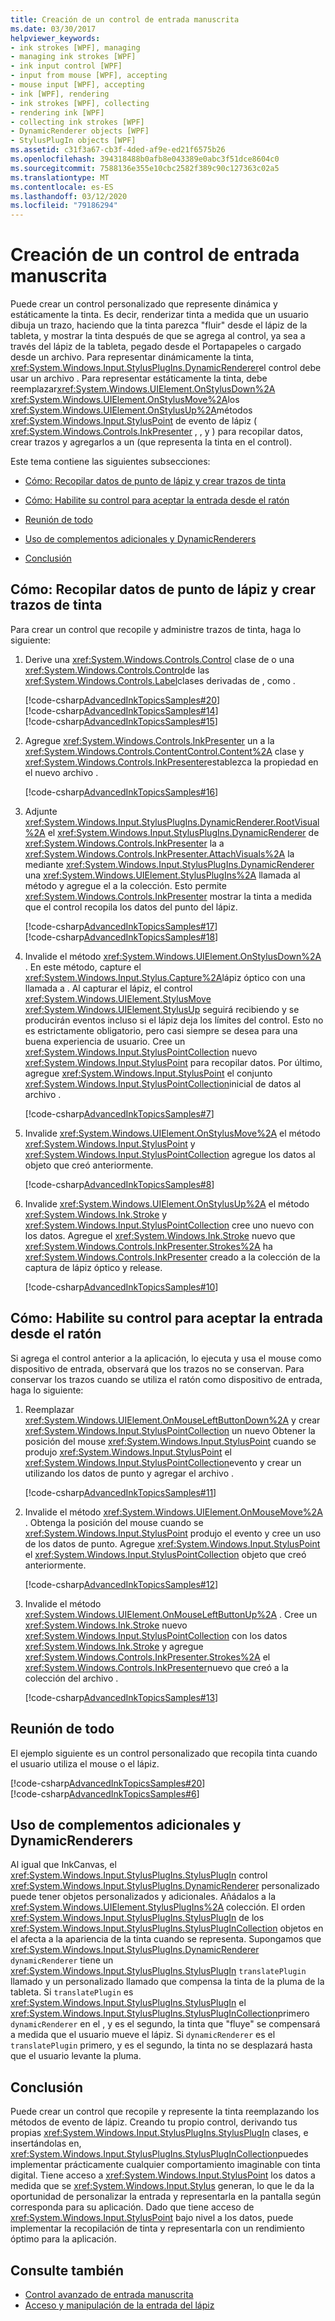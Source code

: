 ```yaml
---
title: Creación de un control de entrada manuscrita
ms.date: 03/30/2017
helpviewer_keywords:
- ink strokes [WPF], managing
- managing ink strokes [WPF]
- ink input control [WPF]
- input from mouse [WPF], accepting
- mouse input [WPF], accepting
- ink [WPF], rendering
- ink strokes [WPF], collecting
- rendering ink [WPF]
- collecting ink strokes [WPF]
- DynamicRenderer objects [WPF]
- StylusPlugIn objects [WPF]
ms.assetid: c31f3a67-cb3f-4ded-af9e-ed21f6575b26
ms.openlocfilehash: 394318488b0afb8e043389e0abc3f51dce8604c0
ms.sourcegitcommit: 7588136e355e10cbc2582f389c90c127363c02a5
ms.translationtype: MT
ms.contentlocale: es-ES
ms.lasthandoff: 03/12/2020
ms.locfileid: "79186294"
---
```

# <a name="creating-an-ink-input-control"></a>Creación de un control de entrada manuscrita
Puede crear un control personalizado que represente dinámica y estáticamente la tinta. Es decir, renderizar tinta a medida que un usuario dibuja un trazo, haciendo que la tinta parezca "fluir" desde el lápiz de la tableta, y mostrar la tinta después de que se agrega al control, ya sea a través del lápiz de la tableta, pegado desde el Portapapeles o cargado desde un archivo. Para representar dinámicamente la tinta, <xref:System.Windows.Input.StylusPlugIns.DynamicRenderer>el control debe usar un archivo . Para representar estáticamente la tinta, debe reemplazar<xref:System.Windows.UIElement.OnStylusDown%2A> <xref:System.Windows.UIElement.OnStylusMove%2A>los <xref:System.Windows.UIElement.OnStylusUp%2A>métodos <xref:System.Windows.Input.StylusPoint> de evento de lápiz ( <xref:System.Windows.Controls.InkPresenter> , , y ) para recopilar datos, crear trazos y agregarlos a un (que representa la tinta en el control).  
  
 Este tema contiene las siguientes subsecciones:  
  
- [Cómo: Recopilar datos de punto de lápiz y crear trazos de tinta](#CollectingStylusPointDataAndCreatingInkStrokes)  
  
- [Cómo: Habilite su control para aceptar la entrada desde el ratón](#EnablingYourControlToAcceptInputTromTheMouse)  
  
- [Reunión de todo](#PuttingItTogether)  
  
- [Uso de complementos adicionales y DynamicRenderers](#UsingAdditionalPluginsAndDynamicRenderers)  
  
- [Conclusión](#AdvancedInkHandling_Conclusion)  
  
<a name="CollectingStylusPointDataAndCreatingInkStrokes"></a>
## <a name="how-to-collect-stylus-point-data-and-create-ink-strokes"></a>Cómo: Recopilar datos de punto de lápiz y crear trazos de tinta  
 Para crear un control que recopile y administre trazos de tinta, haga lo siguiente:  
  
1. Derive una <xref:System.Windows.Controls.Control> clase de o una <xref:System.Windows.Controls.Control>de las <xref:System.Windows.Controls.Label>clases derivadas de , como .  
  
     [!code-csharp[AdvancedInkTopicsSamples#20](~/samples/snippets/csharp/VS_Snippets_Wpf/AdvancedInkTopicsSamples/CSharp/StylusControl.cs#20)]  
    [!code-csharp[AdvancedInkTopicsSamples#14](~/samples/snippets/csharp/VS_Snippets_Wpf/AdvancedInkTopicsSamples/CSharp/StylusControlSnippets.cs#14)]  
    [!code-csharp[AdvancedInkTopicsSamples#15](~/samples/snippets/csharp/VS_Snippets_Wpf/AdvancedInkTopicsSamples/CSharp/StylusControlSnippets.cs#15)]  
  
2. Agregue <xref:System.Windows.Controls.InkPresenter> un a la <xref:System.Windows.Controls.ContentControl.Content%2A> clase y <xref:System.Windows.Controls.InkPresenter>establezca la propiedad en el nuevo archivo .  
  
     [!code-csharp[AdvancedInkTopicsSamples#16](~/samples/snippets/csharp/VS_Snippets_Wpf/AdvancedInkTopicsSamples/CSharp/StylusControlSnippets.cs#16)]  
  
3. Adjunte <xref:System.Windows.Input.StylusPlugIns.DynamicRenderer.RootVisual%2A> el <xref:System.Windows.Input.StylusPlugIns.DynamicRenderer> de <xref:System.Windows.Controls.InkPresenter> la a <xref:System.Windows.Controls.InkPresenter.AttachVisuals%2A> la mediante <xref:System.Windows.Input.StylusPlugIns.DynamicRenderer> una <xref:System.Windows.UIElement.StylusPlugIns%2A> llamada al método y agregue el a la colección. Esto permite <xref:System.Windows.Controls.InkPresenter> mostrar la tinta a medida que el control recopila los datos del punto del lápiz.  
  
     [!code-csharp[AdvancedInkTopicsSamples#17](~/samples/snippets/csharp/VS_Snippets_Wpf/AdvancedInkTopicsSamples/CSharp/StylusControlSnippets.cs#17)]  
    [!code-csharp[AdvancedInkTopicsSamples#18](~/samples/snippets/csharp/VS_Snippets_Wpf/AdvancedInkTopicsSamples/CSharp/StylusControlSnippets.cs#18)]  
  
4. Invalide el método <xref:System.Windows.UIElement.OnStylusDown%2A> .  En este método, capture el <xref:System.Windows.Input.Stylus.Capture%2A>lápiz óptico con una llamada a . Al capturar el lápiz, el control <xref:System.Windows.UIElement.StylusMove> <xref:System.Windows.UIElement.StylusUp> seguirá recibiendo y se producirán eventos incluso si el lápiz deja los límites del control. Esto no es estrictamente obligatorio, pero casi siempre se desea para una buena experiencia de usuario. Cree un <xref:System.Windows.Input.StylusPointCollection> nuevo <xref:System.Windows.Input.StylusPoint> para recopilar datos. Por último, agregue <xref:System.Windows.Input.StylusPoint> el conjunto <xref:System.Windows.Input.StylusPointCollection>inicial de datos al archivo .  
  
     [!code-csharp[AdvancedInkTopicsSamples#7](~/samples/snippets/csharp/VS_Snippets_Wpf/AdvancedInkTopicsSamples/CSharp/StylusControl.cs#7)]  
  
5. Invalide <xref:System.Windows.UIElement.OnStylusMove%2A> el método <xref:System.Windows.Input.StylusPoint> y <xref:System.Windows.Input.StylusPointCollection> agregue los datos al objeto que creó anteriormente.  
  
     [!code-csharp[AdvancedInkTopicsSamples#8](~/samples/snippets/csharp/VS_Snippets_Wpf/AdvancedInkTopicsSamples/CSharp/StylusControl.cs#8)]  
  
6. Invalide <xref:System.Windows.UIElement.OnStylusUp%2A> el método <xref:System.Windows.Ink.Stroke> y <xref:System.Windows.Input.StylusPointCollection> cree uno nuevo con los datos. Agregue el <xref:System.Windows.Ink.Stroke> nuevo que <xref:System.Windows.Controls.InkPresenter.Strokes%2A> ha <xref:System.Windows.Controls.InkPresenter> creado a la colección de la captura de lápiz óptico y release.  
  
     [!code-csharp[AdvancedInkTopicsSamples#10](~/samples/snippets/csharp/VS_Snippets_Wpf/AdvancedInkTopicsSamples/CSharp/StylusControl.cs#10)]  
  
<a name="EnablingYourControlToAcceptInputTromTheMouse"></a>
## <a name="how-to-enable-your-control-to-accept-input-from-the-mouse"></a>Cómo: Habilite su control para aceptar la entrada desde el ratón  
 Si agrega el control anterior a la aplicación, lo ejecuta y usa el mouse como dispositivo de entrada, observará que los trazos no se conservan. Para conservar los trazos cuando se utiliza el ratón como dispositivo de entrada, haga lo siguiente:  
  
1. Reemplazar <xref:System.Windows.UIElement.OnMouseLeftButtonDown%2A> y crear <xref:System.Windows.Input.StylusPointCollection> un nuevo Obtener la posición del mouse <xref:System.Windows.Input.StylusPoint> cuando se produjo <xref:System.Windows.Input.StylusPoint> el <xref:System.Windows.Input.StylusPointCollection>evento y crear un utilizando los datos de punto y agregar el archivo .  
  
     [!code-csharp[AdvancedInkTopicsSamples#11](~/samples/snippets/csharp/VS_Snippets_Wpf/AdvancedInkTopicsSamples/CSharp/StylusControl.cs#11)]  
  
2. Invalide el método <xref:System.Windows.UIElement.OnMouseMove%2A> . Obtenga la posición del mouse cuando se <xref:System.Windows.Input.StylusPoint> produjo el evento y cree un uso de los datos de punto.  Agregue <xref:System.Windows.Input.StylusPoint> el <xref:System.Windows.Input.StylusPointCollection> objeto que creó anteriormente.  
  
     [!code-csharp[AdvancedInkTopicsSamples#12](~/samples/snippets/csharp/VS_Snippets_Wpf/AdvancedInkTopicsSamples/CSharp/StylusControl.cs#12)]  
  
3. Invalide el método <xref:System.Windows.UIElement.OnMouseLeftButtonUp%2A> .  Cree un <xref:System.Windows.Ink.Stroke> nuevo <xref:System.Windows.Input.StylusPointCollection> con los datos <xref:System.Windows.Ink.Stroke> y agregue <xref:System.Windows.Controls.InkPresenter.Strokes%2A> el <xref:System.Windows.Controls.InkPresenter>nuevo que creó a la colección del archivo .  
  
     [!code-csharp[AdvancedInkTopicsSamples#13](~/samples/snippets/csharp/VS_Snippets_Wpf/AdvancedInkTopicsSamples/CSharp/StylusControl.cs#13)]  
  
<a name="PuttingItTogether"></a>
## <a name="putting-it-together"></a>Reunión de todo  
 El ejemplo siguiente es un control personalizado que recopila tinta cuando el usuario utiliza el mouse o el lápiz.  
  
 [!code-csharp[AdvancedInkTopicsSamples#20](~/samples/snippets/csharp/VS_Snippets_Wpf/AdvancedInkTopicsSamples/CSharp/StylusControl.cs#20)]  
[!code-csharp[AdvancedInkTopicsSamples#6](~/samples/snippets/csharp/VS_Snippets_Wpf/AdvancedInkTopicsSamples/CSharp/StylusControl.cs#6)]  
  
<a name="UsingAdditionalPluginsAndDynamicRenderers"></a>
## <a name="using-additional-plug-ins-and-dynamicrenderers"></a>Uso de complementos adicionales y DynamicRenderers  
 Al igual que InkCanvas, el <xref:System.Windows.Input.StylusPlugIns.StylusPlugIn> control <xref:System.Windows.Input.StylusPlugIns.DynamicRenderer> personalizado puede tener objetos personalizados y adicionales. Añádalos a la <xref:System.Windows.UIElement.StylusPlugIns%2A> colección. El orden <xref:System.Windows.Input.StylusPlugIns.StylusPlugIn> de los <xref:System.Windows.Input.StylusPlugIns.StylusPlugInCollection> objetos en el afecta a la apariencia de la tinta cuando se representa. Supongamos que <xref:System.Windows.Input.StylusPlugIns.DynamicRenderer> `dynamicRenderer` tiene un <xref:System.Windows.Input.StylusPlugIns.StylusPlugIn> `translatePlugin` llamado y un personalizado llamado que compensa la tinta de la pluma de la tableta. Si `translatePlugin` es <xref:System.Windows.Input.StylusPlugIns.StylusPlugIn> el <xref:System.Windows.Input.StylusPlugIns.StylusPlugInCollection>primero `dynamicRenderer` en el , y es el segundo, la tinta que "fluye" se compensará a medida que el usuario mueve el lápiz. Si `dynamicRenderer` es el `translatePlugin` primero, y es el segundo, la tinta no se desplazará hasta que el usuario levante la pluma.  
  
<a name="AdvancedInkHandling_Conclusion"></a>
## <a name="conclusion"></a>Conclusión  
 Puede crear un control que recopile y represente la tinta reemplazando los métodos de evento de lápiz. Creando tu propio control, derivando tus propias <xref:System.Windows.Input.StylusPlugIns.StylusPlugIn> clases, e insertándolas en, <xref:System.Windows.Input.StylusPlugIns.StylusPlugInCollection>puedes implementar prácticamente cualquier comportamiento imaginable con tinta digital. Tiene acceso a <xref:System.Windows.Input.StylusPoint> los datos a medida que se <xref:System.Windows.Input.Stylus> generan, lo que le da la oportunidad de personalizar la entrada y representarla en la pantalla según corresponda para su aplicación. Dado que tiene acceso de <xref:System.Windows.Input.StylusPoint> bajo nivel a los datos, puede implementar la recopilación de tinta y representarla con un rendimiento óptimo para la aplicación.  
  
## <a name="see-also"></a>Consulte también

- [Control avanzado de entrada manuscrita](advanced-ink-handling.md)
- [Acceso y manipulación de la entrada del lápiz](https://docs.microsoft.com/previous-versions/ms818317(v=msdn.10))
